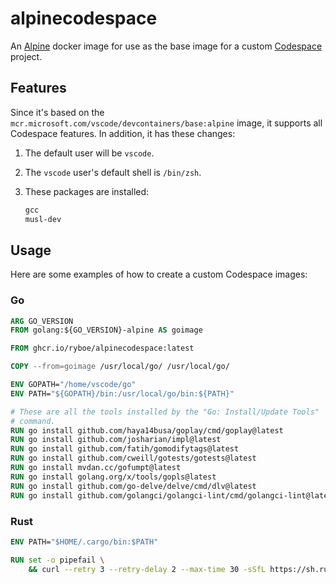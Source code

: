 # alpinecodespace

An [Alpine](https://www.alpinelinux.org) docker image for use as the base image
for a custom [Codespace](https://github.com/features/codespaces) project.

## Features

Since it's based on the `mcr.microsoft.com/vscode/devcontainers/base:alpine`
image, it supports all Codespace features. In addition, it has these changes:

1. The default user will be `vscode`.
2. The `vscode` user's default shell is `/bin/zsh`.
3. These packages are installed:

   ```txt
   gcc
   musl-dev
   ```

## Usage

Here are some examples of how to create a custom Codespace images:

### Go

```dockerfile
ARG GO_VERSION
FROM golang:${GO_VERSION}-alpine AS goimage

FROM ghcr.io/ryboe/alpinecodespace:latest

COPY --from=goimage /usr/local/go/ /usr/local/go/

ENV GOPATH="/home/vscode/go"
ENV PATH="${GOPATH}/bin:/usr/local/go/bin:${PATH}"

# These are all the tools installed by the "Go: Install/Update Tools"
# command.
RUN go install github.com/haya14busa/goplay/cmd/goplay@latest
RUN go install github.com/josharian/impl@latest
RUN go install github.com/fatih/gomodifytags@latest
RUN go install github.com/cweill/gotests/gotests@latest
RUN go install mvdan.cc/gofumpt@latest
RUN go install golang.org/x/tools/gopls@latest
RUN go install github.com/go-delve/delve/cmd/dlv@latest
RUN go install github.com/golangci/golangci-lint/cmd/golangci-lint@latest
```

### Rust

```dockerfile
ENV PATH="$HOME/.cargo/bin:$PATH"

RUN set -o pipefail \
    && curl --retry 3 --retry-delay 2 --max-time 30 -sSfL https://sh.rustup.rs | sh -s -- -y
```
